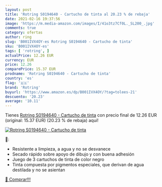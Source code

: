 ```yaml
---
layout: post
title: 'Rotring S0194640 - Cartucho de tinta al 20.23 % de rebaja'
date: 2021-02-16 19:37:56
image: 'https://m.media-amazon.com/images/I/41o3tz7Cf0L._SL200_.jpg'
comments: true
category: ofertas
author: ring
slug: 'B001IVX4OY-es Rotring S0194640 - Cartucho de tinta'
sku: 'B001IVX4OY-es'
tags: [ 'rotring', ]
actualPrice: 12.26 EUR
currency: EUR
price: 12.26
comparePrice: 15.37 EUR
prodname: 'Rotring S0194640 - Cartucho de tinta'
country: 'es'
flag: '🇪🇸'
brand: 'Rotring'
buyurl: 'https://www.amazon.es/dp/B001IVX4OY/?tag=tolees-21'
descuento: '20.23'
average: '10.11'
---
```


Tienes [Rotring S0194640 - Cartucho de tinta](https://www.amazon.es/dp/B001IVX4OY/?tag=tolees-21) con precio final de  12.26 EUR (original: 15.37 EUR) (20.23 %  de rebaja) aqui!

[![Rotring S0194640 - Cartucho de tinta](https://m.media-amazon.com/images/I/41o3tz7Cf0L._SL200_.jpg)](https://www.amazon.es/dp/B001IVX4OY/?tag=tolees-21)

🔎:

- Resistente a limpieza, a agua y no se desvanece
- Secado rápido sobre apoyo de dibujo y con buena adhesión
- Juego de 3 cartuchos de tinta de color negro
- Tinta compuesta por pigmentos especiales, que derivan de agua destilada y no se asientan

[🛒 Comprar!!!](https://www.amazon.es/dp/B001IVX4OY/?tag=tolees-21)
